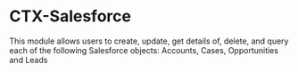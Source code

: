 # CTX-Salesforce
This module allows users to create, update, get details of, delete, and query each of the following Salesforce objects: Accounts, Cases, Opportunities and Leads
